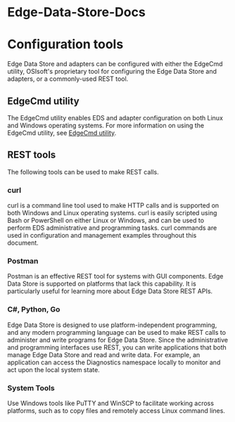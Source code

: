 # Edge-Data-Store-Docs

# Configuration tools

Edge Data Store and adapters can be configured with either the EdgeCmd utility, OSIsoft's proprietary tool for configuring the Edge Data Store and adapters, or a commonly-used REST tool.

## EdgeCmd utility

The EdgeCmd utility enables EDS and adapter configuration on both Linux and Windows operating systems. For more information on using the EdgeCmd utility, see [EdgeCmd utility](https://osisoft.github.io/Edgecmd-Docs/index.html).

## REST tools

The following tools can be used to make REST calls.

### curl

curl is a command line tool used to make HTTP calls and is supported on both Windows and Linux operating systems. curl is easily scripted using Bash or PowerShell on either Linux or Windows, and can be used to perform EDS administrative and programming tasks. curl commands are used in configuration and management examples throughout this document.

### Postman

Postman is an effective REST tool for systems with GUI components. Edge Data Store is supported on platforms that lack this capability. It is particularly useful for learning more about Edge Data Store REST APIs.

### C#, Python, Go

Edge Data Store is designed to use platform-independent programming, and any modern programming language can be used to make REST calls to administer and write programs for Edge Data Store. Since the administrative and programming interfaces use REST, you can write applications that both manage Edge Data Store and read and write data. For example, an application can access the Diagnostics namespace locally to monitor and act upon the local system state.

### System Tools

Use Windows tools like PuTTY and WinSCP to facilitate working across platforms, such as to copy files and remotely access Linux command lines.

